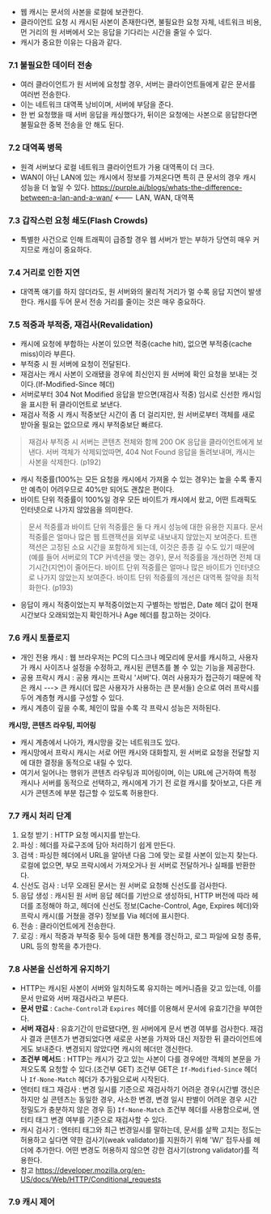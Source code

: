  - 웹 캐시는 문서의 사본을 로컬에 보관한다.
 - 클라이언트 요청 시 캐시된 사본이 존재한다면, 불필요한 요청 자체, 네트워크 비용, 먼 거리의 원 서버에서 오는 응답을 기다리는 시간을 줄일 수 있다.
 - 캐시가 중요한 이유는 다음과 같다.
 
### 7.1 불필요한 데이터 전송
 - 여러 클라이언트가 원 서버에 요청할 경우, 서버는 클라이언트들에게 같은 문서를 여러번 전송한다.
 - 이는 네트워크 대역폭 낭비이며, 서버에 부담을 준다.
 - 한 번 요청했을 때 서버 응답을 캐싱했다가, 뒤이은 요청에는 사본으로 응답한다면 불필요한 중복 전송을 안 해도 된다.
 
### 7.2 대역폭 병목
 - 원격 서버보다 로컬 네트워크 클라이언트가 가용 대역폭이 더 크다.
 - WAN이 아닌 LAN에 있는 캐시에서 정보를 가져온다면 특히 큰 문서의 경우 캐시 성능을 더 높일 수 있다.
 https://purple.ai/blogs/whats-the-difference-between-a-lan-and-a-wan/  <--- LAN, WAN, 대역폭
 
### 7.3 갑작스런 요청 쇄도(Flash Crowds)
 - 특별한 사건으로 인해 트래픽이 급증할 경우 웹 서버가 받는 부하가 당연히 매우 커지므로 캐싱이 중요하다.
 
### 7.4 거리로 인한 지연
 - 대역폭 얘기를 하지 않더라도, 원 서버와의 물리적 거리가 멀 수록 응답 지연이 발생한다. 캐시를 두어 문서 전송 거리를 줄이는 것은 매우 중요하다.
 
### 7.5 적중과 부적중, 재검사(Revalidation)
 - 캐시에 요청에 부합하는 사본이 있으면 적중(cache hit), 없으면 부적중(cache miss)이라 부른다.
 - 부적중 시 원 서버에 요청이 전달된다.
 - 재검사는 캐시 사본이 오래됐을 경우에 최신인지 원 서버에 확인 요청을 보내는 것이다.(If-Modified-Since 헤더) 
 - 서버로부터 304 Not Modified 응답을 받으면(재검사 적중) 임시로 신선한 캐시임을 표시한 뒤 클라이언트로 보낸다.
 - 재검사 적중 시 캐시 적중보단 시간이 좀 더 걸리지만, 원 서버로부터 객체를 새로 받아올 필요는 없으므로 캐시 부적중보단 빠르다.
 > 재검사 부적중 시 서버는 콘텐츠 전체와 함께 200 OK 응답을 클라이언트에게 보낸다.
 > 서버 객체가 삭제되었따면, 404 Not Found 응답을 돌려보내며, 캐시는 사본을 삭제한다. (p192)
 - 캐시 적중률(100%는 모든 요청을 캐시에서 가져올 수 있는 경우)는 높을 수록 좋지만 예측이 어려우므로 40%만 되어도 괜찮은 편이다.  
 - 바이트 단위 적중률이 100%일 경우 모든 바이트가 캐시에서 왔고, 어떤 트래픽도 인터넷으로 나가지 않았음을 의미한다.
 
 > 문서 적중률과 바이트 단위 적중률은 둘 다 캐시 성능에 대한 유용한 지표다. 
 > 문서 적중률은 얼마나 많은 웹 트랜잭션을 외부로 내보내지 않았는지 보여준다.
 > 트랜잭션은 고정된 소요 시간을 포함하게 되는데, 이것은 종종 길 수도 있기 때문에(예를 들어 서버로의 TCP 커넥션을 맺는 경우), 문서 적중률을 개선하면 전체 대기시간(지연)이 줄어든다. 바이트 단위 적중률은 얼마나 많은 바이트가 인터넷으로 나가지 않았는지 보여준다.
 > 바이트 단위 적중률의 개선은 대역폭 절약을 최적화한다. (p193)
 
 - 응답이 캐시 적중이었는지 부적중이었는지 구별하는 방법은, Date 헤더 값이 현재 시간보다 오래되었는지 확인하거나 Age 헤더를 참고하는 것이다.
 
 ### 7.6 캐시 토폴로지
 - 개인 전용 캐시 : 웹 브라우저는 PC의 디스크나 메모리에 문서를 캐시하고, 사용자가 캐시 사이즈나 설정을 수정하고, 캐시된 콘텐츠를 볼 수 있는 기능을 제공한다. 
 - 공용 프락시 캐시 : 공용 캐시는 프락시 '서버'다. 여러 사용자가 접근하기 때문에 작은 캐시 ---> 큰 캐시(더 많은 사용자가 사용하는 큰 문서들) 순으로 여러 프락시를 두어 계층형 캐시를 구성할 수 있다.
 - 캐시 계층이 깊을 수록, 체인이 많을 수록 각 프락시 성능은 저하된다.
 
 **캐시망, 콘텐츠 라우팅, 피어링**
  - 캐시 계층에서 나아가, 캐시망을 갖는 네트워크도 있다.
  - 캐시망에서 프락시 캐시는 서로 어떤 캐시와 대화할지, 원 서버로 요청을 전달할 지에 대한 결정을 동적으로 내릴 수 있다.
  - 여기서 일어나는 행위가 콘텐츠 라우팅과 피어링이며, 이는 URL에 근거하여 특정 캐시나 서버를 동적으로 선택하고, 캐시에게 가기 전 로컬 캐시를 찾아보고, 다른 캐시가 콘텐츠에 부분 접근할 수 있도록 허용한다.
  
 ### 7.7 캐시 처리 단계
  1. 요청 받기 : HTTP 요청 메시지를 받는다.
  2. 파싱 : 헤더를 자료구조에 담아 처리하기 쉽게 만든다.
  3. 검색 : 파싱한 헤더에서 URL을 알아낸 다음 그에 맞는 로컬 사본이 있는지 찾는다. 로컬에 없으면, 부모 프락시에서 가져오거나 원 서버로 전달하거나 실패를 반환한다.
  4. 신선도 검사 : 너무 오래된 문서는 원 서버로 요청해 신선도를 검사한다. 
  5. 응답 생성 : 캐시된 원 서버 응답 헤더를 기반으로 생성하되, HTTP 버전에 따라 헤더를 조정해야 하고, 헤더에 신선도 정보(Cache-Control, Age, Expires 헤더)와 프락시 캐시(를 거쳤을 경우) 정보를 Via 헤더에 표시한다.
  6. 전송 : 클라이언트에게 전송한다.
  7. 로깅 : 캐시 적중과 부적중 횟수 등에 대한 통계를 갱신하고, 로그 파일에 요청 종류, URL 등의 항목을 추가한다.
  
 ### 7.8 사본을 신선하게 유지하기
 - HTTP는 캐시된 사본이 서버와 일치하도록 유지하는 메커니즘을 갖고 있는데, 이를 문서 만료와 서버 재검사라고 부른다.
 - **문서 만료** : `Cache-Control`과 `Expires` 헤더를 이용해서 문서에 유효기간을 부여한다.
 - **서버 재검사** : 유효기간이 만료됐다면, 원 서버에게 문서 변경 여부를 검사한다. 재검사 결과 콘텐츠가 변경되었다면 새로운 사본을 가져와 대신 저장한 뒤 클라이언트에게도 보내준다. 변경되지 않았다면 캐시의 헤더만 갱신한다.
 - **조건부 메서드** : HTTP는 캐시가 갖고 있는 사본이 다를 경우에만 객체의 본문을 가져오도록 요청할 수 있다.(조건부 GET) 조건부 GET은 `If-Modified-Since` 헤더나 `If-None-Match` 헤더가 추가됨으로써 시작된다.
 - 엔터티 태그 재검사 : 변경 일시를 기준으로 재검사하기 어려운 경우(시간별 갱신은 하지만 실 콘텐츠는 동일한 경우, 사소한 변경, 변경 일시 판별이 어려운 경우 시간 정밀도가 충분하지 않은 경우 등) `If-None-Match` 조건부 헤더를 사용함으로써, 엔터티 태그 변경 여부를 기준으로 재검사할 수 있다.
 - 캐시 검사기 : 엔터티 태그와 최근 번경일시를 말하는데, 문서를 살짝 고치는 정도는 허용하고 싶다면 약한 검사기(weak validator)를 지원하기 위해 'W/' 접두사를 헤더에 추가한다. 어떤 변경도 허용하지 않으면 강한 검사기(strong validator)를 적용한다.
 - 참고 https://developer.mozilla.org/en-US/docs/Web/HTTP/Conditional_requests
 
 ### 7.9 캐시 제어
 
